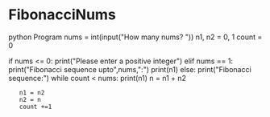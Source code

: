 # FibonacciNums
python Program
nums = int(input("How many nums? "))
n1, n2 = 0, 1
count = 0

if nums <= 0:
   print("Please enter a positive integer")
elif nums == 1:
   print("Fibonacci sequence upto",nums,":")
   print(n1)
else:
   print("Fibonacci sequence:")
   while count < nums:
       print(n1)
       n = n1 + n2
       
       n1 = n2
       n2 = n
       count +=1
